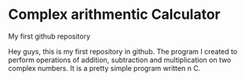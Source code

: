 # Complex arithmentic Calculator
My first github repository

Hey guys, this is my first repository in github. The program I created to perform operations of addition, subtraction and multiplication on two complex numbers. It is a pretty simple program written n C.
